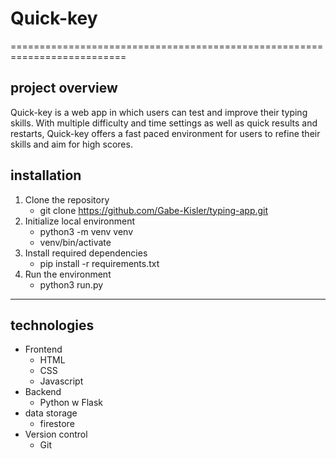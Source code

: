# Quick-key

==========================================================================

## project overview
Quick-key is a web app in which users can test and improve their typing skills. With multiple difficulty and time settings as well as quick results and restarts, Quick-key offers a fast paced environment for users to refine their skills and aim for high scores.

## installation
1. Clone the repository
   - git clone https://github.com/Gabe-Kisler/typing-app.git
2. Initialize local environment
   - python3 -m venv venv
   - venv/bin/activate
3. Install required dependencies
   - pip install -r requirements.txt
4. Run the environment
   - python3 run.py

____________________________________________________________________________


## technologies
- Frontend
  - HTML
  - CSS
  - Javascript
- Backend
  - Python w Flask
- data storage
  - firestore
- Version control
  - Git




